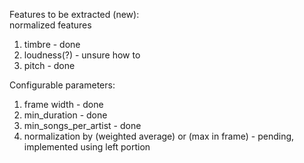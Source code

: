 Features to be extracted (new):  
normalized features  
1. timbre  - done 
2. loudness(?)  - unsure how to
3. pitch  - done 


Configurable parameters:  
1. frame width  - done
2. min_duration  - done
3. min_songs_per_artist - done  
4. normalization by (weighted average) or (max in frame)  - pending, implemented using left portion
